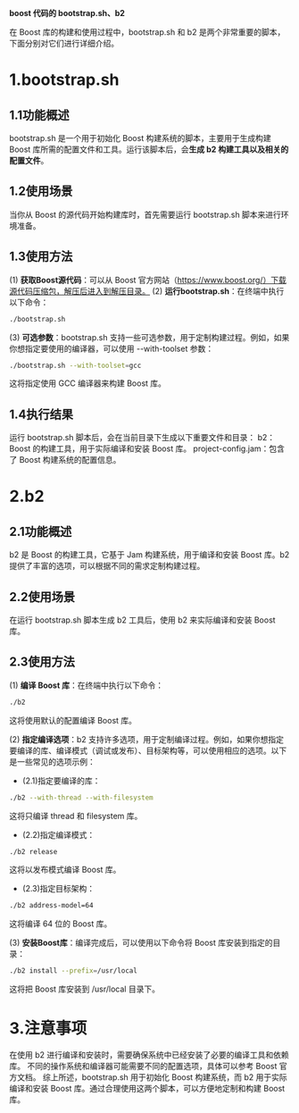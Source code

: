 **boost 代码的 bootstrap.sh、b2**

在 Boost 库的构建和使用过程中，bootstrap.sh 和 b2 是两个非常重要的脚本，下面分别对它们进行详细介绍。
# 1.bootstrap.sh

## 1.1功能概述
bootstrap.sh 是一个用于初始化 Boost 构建系统的脚本，主要用于生成构建 Boost 库所需的配置文件和工具。运行该脚本后，会**生成 b2 构建工具以及相关的配置文件**。

## 1.2使用场景
当你从 Boost 的源代码开始构建库时，首先需要运行 bootstrap.sh 脚本来进行环境准备。

## 1.3使用方法
(1) **获取Boost源代码**：可以从 Boost 官方网站（https://www.boost.org/）下载源代码压缩包，解压后进入到解压目录。
(2) **运行bootstrap.sh**：在终端中执行以下命令：
```bash
./bootstrap.sh
```

(3) **可选参数**：bootstrap.sh 支持一些可选参数，用于定制构建过程。例如，如果你想指定要使用的编译器，可以使用 --with-toolset 参数：
```bash
./bootstrap.sh --with-toolset=gcc
```
这将指定使用 GCC 编译器来构建 Boost 库。

## 1.4执行结果
运行 bootstrap.sh 脚本后，会在当前目录下生成以下重要文件和目录：
b2：Boost 的构建工具，用于实际编译和安装 Boost 库。
project-config.jam：包含了 Boost 构建系统的配置信息。

# 2.b2
## 2.1功能概述
b2 是 Boost 的构建工具，它基于 Jam 构建系统，用于编译和安装 Boost 库。b2 提供了丰富的选项，可以根据不同的需求定制构建过程。

## 2.2使用场景
在运行 bootstrap.sh 脚本生成 b2 工具后，使用 b2 来实际编译和安装 Boost 库。

## 2.3使用方法
(1) **编译 Boost 库**：在终端中执行以下命令：
```bash
./b2
```

这将使用默认的配置编译 Boost 库。

(2) **指定编译选项**：b2 支持许多选项，用于定制编译过程。例如，如果你想指定要编译的库、编译模式（调试或发布）、目标架构等，可以使用相应的选项。以下是一些常见的选项示例：

* (2.1)指定要编译的库：
```bash
./b2 --with-thread --with-filesystem
```
这将只编译 thread 和 filesystem 库。

* (2.2)指定编译模式：
```bash
./b2 release
```
这将以发布模式编译 Boost 库。

* (2.3)指定目标架构：
```bash
./b2 address-model=64
```
这将编译 64 位的 Boost 库。

(3) **安装Boost库**：编译完成后，可以使用以下命令将 Boost 库安装到指定的目录：
```bash
./b2 install --prefix=/usr/local
```
这将把 Boost 库安装到 /usr/local 目录下。 

# 3.注意事项
在使用 b2 进行编译和安装时，需要确保系统中已经安装了必要的编译工具和依赖库。
不同的操作系统和编译器可能需要不同的配置选项，具体可以参考 Boost 官方文档。
综上所述，bootstrap.sh 用于初始化 Boost 构建系统，而 b2 用于实际编译和安装 Boost 库。通过合理使用这两个脚本，可以方便地定制和构建 Boost 库。

